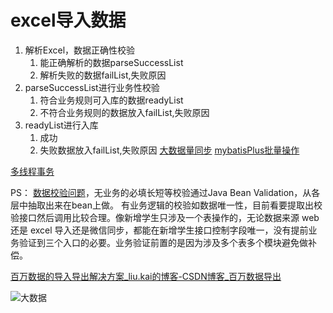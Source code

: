 # excel导入数据

1. 解析Excel，数据正确性校验
   1. 能正确解析的数据parseSuccessList
   2. 解析失败的数据failList,失败原因
2. parseSuccessList进行业务性校验
   1. 符合业务规则可入库的数据readyList
   2. 不符合业务规则的数据放入failList,失败原因
3. readyList进行入库
   1. 成功
   2. 失败数据放入failList,失败原因
[大数据量同步](大数据量同步.md)
[mybatisPlus批量操作]()

[多线程事务]()

PS：
[数据校验问题](#数据业务逻辑校验)，无业务的必填长短等校验通过Java Bean Validation，从各层中抽取出来在bean上做。
有业务逻辑的校验如数据唯一性，目前看要提取出校验接口然后调用比较合理。像新增学生只涉及一个表操作的，无论数据来源 web 还是 excel 导入还是微信同步，都能在新增学生接口控制字段唯一，没有提前业务验证到三个入口的必要。业务验证前置的是因为涉及多个表多个模块避免做补偿。

[百万数据的导入导出解决方案_liu.kai的博客-CSDN博客_百万数据导出](https://blog.csdn.net/weixin_44848900/article/details/117701981)


![大数据](大数据.md#SPL)